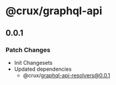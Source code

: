 # @crux/graphql-api

## 0.0.1

### Patch Changes

- Init Changesets
- Updated dependencies
  - @crux/graphql-api-resolvers@0.0.1
